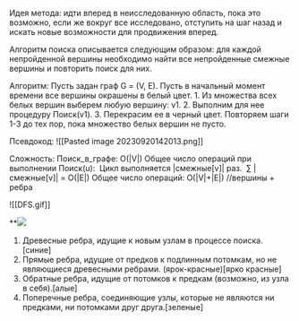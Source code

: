 Идея метода: 
	идти вперед в неисследованную область, пока это возможно, если же вокруг все исследовано, отступить на шаг назад и искать новые возможности для продвижения вперед.

Алгоритм поиска описывается следующим образом: 
	для каждой  непройденной вершины необходимо найти все непройденные смежные вершины и повторить поиск для них.

Алгоритм:
	Пусть задан граф G = (V, E).
	Пусть в начальный момент времени все вершины окрашены в белый цвет.
	1. Из множества всех белых вершин выберем любую вершину: v1.
	2. Выполним для нее процедуру Поиск(v1).
	3. Перекрасим ее в черный цвет.
	Повторяем шаги 1-3 до тех пор, пока множество белых вершин не пусто.

  

Псевдокод:
	![[Pasted image 20230920142013.png]]

Сложность:
	 Поиск_в_графе: O(|V|)
	 Общее число операций при выполнении Поиск(u): 
		 Цикл выполняется |смежные[v]| раз.  ∑ |смежные[v]| = O(|E|)
	Общее число операций: O(|V|+|E|) //вершины  + ребра


![[DFS.gif]]

**![](https://lh3.googleusercontent.com/9FgZJUzZk0mMqp4DDNUDbkS4iSkWunBl3S-9QbmbsSxZAN6cTyt2siLJfgHGrl4fafVnzWhnbe37Duh41H2AbtlTkvw_YD5zUgD5C7H2pj67XQ6huwWYpw9mytcejYOlcM739GkbMZIc_5VqjgDtj8A)
1. Древесные ребра, идущие к новым узлам в процессе поиска. [синие]
2. Прямые ребра, идущие от предков к подлинным потомкам, но не являющиеся древесными ребрами. (ярок-красные)[ярко красные]
3. Обратные ребра, идущие от потомков к предкам (возможно, из узла в себя).[алые]
4. Поперечные ребра, соединяющие узлы, которые не являются ни предками, ни потомками друг друга.[зеленые]
